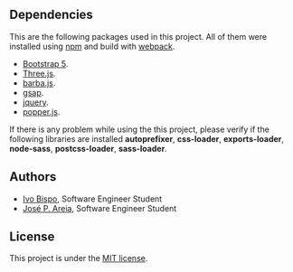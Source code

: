 ## Dependencies

This are the following packages used in this project. All of them were installed
using [npm](https://docs.npmjs.com/getting-started) and build with [webpack](https://webpack.js.org/).

- [Bootstrap 5](https://getbootstrap.com/docs/5.0/getting-started/download/).
- [Three.js](https://threejs.org/).
- [barba.js](https://barba.js.org/docs/getstarted/intro/).
- [gsap](https://greensock.com/gsap/).
- [jquery](https://jquery.com/).
- [popper.js](https://www.npmjs.com/package/@popperjs/core).

If there is any problem while using the this project, please verify if the following
libraries are installed **autoprefixer**, **css-loader**, **exports-loader**, **node-sass**,
**postcss-loader**, **sass-loader**.

## Authors

- [Ivo Bispo](https://github.com/ivoafonsobispo), Software Engineer Student
- [José P. Areia](https://github.com/joseareia), Software Engineer Student

## License

This project is under the [MIT license](https://opensource.org/licenses/MIT).
